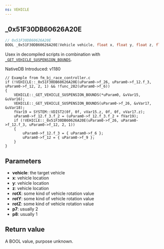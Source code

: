 ```yaml
---
ns: VEHICLE
---
```

## _0x51F30DB60626A20E

```c
// 0x51F30DB60626A20E
BOOL _0x51F30DB60626A20E(Vehicle vehicle, float x, float y, float z, float rotX, float rotY, float rotZ, int p7, Any p8);
```

Usex in decompiled scripts in combination with [`_GET_VEHICLE_SUSPENSION_BOUNDS`](#_0xDF7E3EEB29642C38).

NativeDB Introduced: v1180

```
// Example from fm_bj_race_controller.c
if (!VEHICLE::_0x51F30DB60626A20E(uParam0->f_26, uParam0->f_12.f_3, uParam0->f_12, 2, 1) && !func_282(uParam0->f_6))
{
    VEHICLE::_GET_VEHICLE_SUSPENSION_BOUNDS(*uParam0, &vVar15, &uVar16);
    VEHICLE::_GET_VEHICLE_SUSPENSION_BOUNDS(uParam0->f_26, &vVar17, &uVar18);
    fVar19 = SYSTEM::VDIST2(0f, 0f, vVar15.z, 0f, 0f, vVar17.z);
    uParam0->f_12.f_3.f_2 = (uParam0->f_12.f_3.f_2 + fVar19);
    if (!VEHICLE::_0x51F30DB60626A20E(uParam0->f_26, uParam0->f_12.f_3, uParam0->f_12, 2, 1))
    {
        uParam0->f_12.f_3 = { uParam0->f_6 };
        uParam0->f_12 = { uParam0->f_9 };
    }
}
```

## Parameters
* **vehicle**: the target vehicle
* **x**: vehicle location
* **y**: vehicle location
* **z**: vehicle location
* **rotX**: some kind of vehicle rotation value
* **rotY**: some kind of vehicle rotation value
* **rotZ**: some kind of vehicle rotation value
* **p7**: usually 2
* **p8**: usually 1

## Return value
A BOOL value, purpose unknown.
